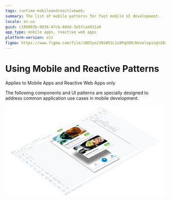 ```yaml
---
tags: runtime-mobileandreactiveweb;  
summary: The list of mobile patterns for fast mobile UI development.
locale: en-us
guid: c186083b-0936-47cb-804d-3e5fcad431a0
app_type: mobile apps, reactive web apps
platform-version: o11
figma: https://www.figma.com/file/iBD5yo23NiW53L1zdPqGGM/Developing%20an%20Application?node-id=201:20
---
```


# Using Mobile and Reactive Patterns

<div class="info" markdown="1">

Applies to Mobile Apps and Reactive Web Apps only

</div>

The following components and UI patterns are specially designed to address common application use cases in mobile development.

![Screenshot of various mobile UI patterns for application development](images/UI_Mobile_Patterns_1.png "Mobile UI Patterns")
